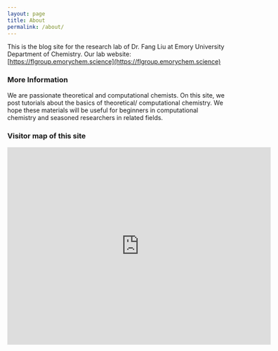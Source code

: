 ```yaml
---
layout: page
title: About
permalink: /about/
---
```


This is the blog site for the research lab of Dr. Fang Liu at Emory University Department of Chemistry. Our lab website: [https://flgroup.emorychem.science](https://flgroup.emorychem.science) 

### More Information

We are passionate theoretical and computational chemists. On this site, we post tutorials about the basics of theoretical/ computational chemistry. We hope these materials will be useful for beginners in computational chemistry and seasoned researchers in related fields.

### Visitor map of this site

<iframe width="600" height="450" src="https://datastudio.google.com/embed/reporting/6b27c817-c00b-41ec-9d48-05a47a6e2360/page/R3GUC" frameborder="0" style="border:0" allowfullscreen></iframe>

[comment]: <### Contact me>

[comment]: <[email@domain.com](mailto:email@domain.com)>
